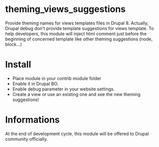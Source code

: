 # theming_views_suggestions

Provide theming names for views templates files in Drupal 8.
Actually, Drupal debug don't provide template suggestions for views template.
To help developers, this module will inject html comment just before the beginning of concerned template like other theming suggestions (node, block...)

# Install

 - Place module in your contrib module folder
 - Enable it in Drupal BO.
 - Enable debug parameter in your website settings.
 - Create a view or use an existing one and see the new theming suggestions!
 
# Informations
At the end of development cycle, this module will be offered to Drupal community officially.

